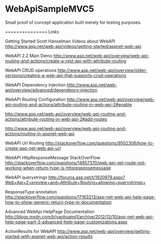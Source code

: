 WebApiSampleMVC5
================

Small proof of concept application built merely for testing purposes. 

===============
Links

Getting Started Scott Hanselman Videos about WebAPI
http://www.asp.net/web-api/videos/getting-started/aspnet-web-api

WebAPI 2.2 Main Demo
http://www.asp.net/web-api/overview/web-api-routing-and-actions/create-a-rest-api-with-attribute-routing

WebAPI CRUD operations
http://www.asp.net/web-api/overview/older-versions/creating-a-web-api-that-supports-crud-operations

WebAPI Dependency Injection
http://www.asp.net/web-api/overview/advanced/dependency-injection

WebAPI Routing Configuration
http://www.asp.net/web-api/overview/web-api-routing-and-actions/attribute-routing-in-web-api-2#enable

http://www.asp.net/web-api/overview/web-api-routing-and-actions/attribute-routing-in-web-api-2#add-routes

http://www.asp.net/web-api/overview/web-api-routing-and-actions/routing-in-aspnet-web-api

WebAPI Url Routing
http://stackoverflow.com/questions/9502306/how-to-create-asp-net-web-api-url

WebAPI HttpResponseMessage StackOverFlow
http://stackoverflow.com/questions/14857370/web-api-get-route-not-working-when-return-type-is-httpresponsemessage

WebAPI querystrings
http://forums.asp.net/t/1920979.aspx?Web+Api+2+preview+and+Attribute+Routing+allowing+querystrings+

ResponseType annotation
http://stackoverflow.com/questions/17163213/asp-net-web-api-help-page-how-to-show-generic-return-type-in-documentation

Advanced WebApi HelpPage Documentation
http://blogs.msdn.com/b/yaohuang1/archive/2012/12/10/asp-net-web-api-help-page-part-3-advanced-help-page-customizations.aspx

ActionResults for WebAPI
http://www.asp.net/web-api/overview/getting-started-with-aspnet-web-api/action-results

